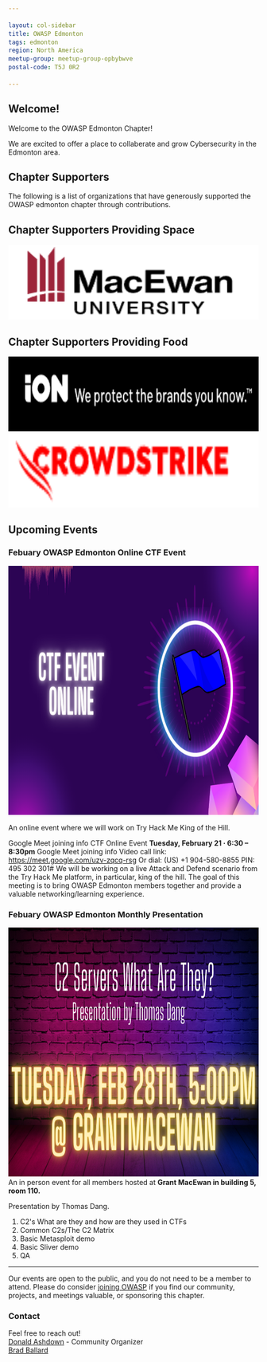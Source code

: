```yaml
---

layout: col-sidebar
title: OWASP Edmonton
tags: edmonton
region: North America
meetup-group: meetup-group-opbybwve
postal-code: T5J 0R2

---
```



Welcome!
-----------------

Welcome to the OWASP Edmonton Chapter!

We are excited to offer a place to collaberate and grow Cybersecurity in the Edmonton area.

<h2>Chapter Supporters</h2>
The following is a list of organizations that have generously supported the OWASP edmonton chapter through contributions.

<h2>Chapter Supporters Providing Space</h2>

<img src="assets/images/Grant MacEwan.png" width="600px" height="150px">

<h2>Chapter Supporters Providing Food</h2>

<img src="assets/images/IonUnited.png" width="600px" height="150px">
<img src="assets/images/CrowdStrike.png" width="600px" height="150px">

<h2>Upcoming Events</h2>
<h3> Febuary OWASP Edmonton Online CTF Event </h3>
<img src="assets/images/Edm Chapter.png" width="900px" height="500px">

An online event where we will work on Try Hack Me King of the Hill.

Google Meet joining info
CTF Online Event
<b>Tuesday, February 21 · 6:30 – 8:30pm</b>
Google Meet joining info
Video call link: https://meet.google.com/uzv-zqcq-rsg
Or dial: ‪(US) +1 904-580-8855‬ PIN: ‪495 302 301‬#
We will be working on a live Attack and Defend scenario from the Try Hack Me platform, in particular, king of the hill. The goal of this meeting is to bring OWASP Edmonton members together and provide a valuable networking/learning experience.



<h3> Febuary OWASP Edmonton Monthly Presentation </h3>
<img src="assets/images/c2.png" width="900px" height="500px">
An in person event for all members hosted at <b>Grant MacEwan in building 5, room 110.</b>

Presentation by Thomas Dang. 

1. C2's What are they and how are they used in CTFs 
2. Common C2s/The C2 Matrix
3. Basic Metasploit demo
4. Basic Sliver demo
5. QA

-----------------------------------------------------------------------------------------------------------------------------------
Our events are open to the public, and you do not need to be a member to attend. Please do consider [joining OWASP](https://owasp.org/membership/) if you find our community, projects, and meetings valuable, or sponsoring this chapter.

### Contact

Feel free to reach out! 
<br>[Donald Ashdown](mailto:donald.ashdown@owasp.org) - Community Organizer
<br>[Brad Ballard](mailto:brad.ballard@owasp.org)




